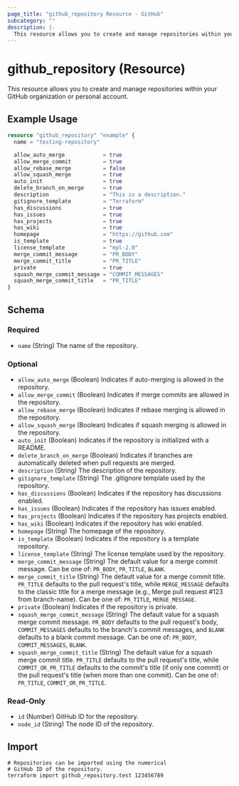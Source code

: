 ```yaml
---
page_title: "github_repository Resource - GitHub"
subcategory: ""
description: |-
  This resource allows you to create and manage repositories within your GitHub organization or personal account.
---
```


# github_repository (Resource)

This resource allows you to create and manage repositories within your GitHub organization or personal account.

## Example Usage

```terraform
resource "github_repository" "example" {
  name = "testing-repository"

  allow_auto_merge            = true
  allow_merge_commit          = true
  allow_rebase_merge          = false
  allow_squash_merge          = true
  auto_init                   = true
  delete_branch_on_merge      = true
  description                 = "This is a description."
  gitignore_template          = "Terraform"
  has_discussions             = true
  has_issues                  = true
  has_projects                = true
  has_wiki                    = true
  homepage                    = "https://github.com"
  is_template                 = true
  license_template            = "mpl-2.0"
  merge_commit_message        = "PR_BODY"
  merge_commit_title          = "PR_TITLE"
  private                     = true
  squash_merge_commit_message = "COMMIT_MESSAGES"
  squash_merge_commit_title   = "PR_TITLE"
}
```
<!-- schema generated by tfplugindocs -->
## Schema

### Required

- `name` (String) The name of the repository.

### Optional

- `allow_auto_merge` (Boolean) Indicates if auto-merging is allowed in the repository.
- `allow_merge_commit` (Boolean) Indicates if merge commits are allowed in the repository.
- `allow_rebase_merge` (Boolean) Indicates if rebase merging is allowed in the repository.
- `allow_squash_merge` (Boolean) Indicates if squash merging is allowed in the repository.
- `auto_init` (Boolean) Indicates if the repository is initialized with a README.
- `delete_branch_on_merge` (Boolean) Indicates if branches are automatically deleted when pull requests are merged.
- `description` (String) The description of the repository.
- `gitignore_template` (String) The .gitignore template used by the repository.
- `has_discussions` (Boolean) Indicates if the repository has discussions enabled.
- `has_issues` (Boolean) Indicates if the repository has issues enabled.
- `has_projects` (Boolean) Indicates if the repository has projects enabled.
- `has_wiki` (Boolean) Indicates if the repository has wiki enabled.
- `homepage` (String) The homepage of the repository.
- `is_template` (Boolean) Indicates if the repository is a template repository.
- `license_template` (String) The license template used by the repository.
- `merge_commit_message` (String) The default value for a merge commit message.
					Can be one of: `PR_BODY`, `PR_TITLE`, `BLANK`.
- `merge_commit_title` (String) The default value for a merge commit title. `PR_TITLE` defaults to the pull request's title, while `MERGE_MESSAGE` defaults to the classic title for a merge message (e.g., Merge pull request #123 from branch-name). Can be one of: `PR_TITLE`, `MERGE_MESSAGE`.
- `private` (Boolean) Indicates if the repository is private.
- `squash_merge_commit_message` (String) The default value for a squash merge commit message. `PR_BODY` defaults to the pull request's body, `COMMIT_MESSAGES` defaults to the branch's commit messages, and `BLANK` defaults to a blank commit message. Can be one of: `PR_BODY`, `COMMIT_MESSAGES`, `BLANK`.
- `squash_merge_commit_title` (String) The default value for a squash merge commit title. `PR_TITLE` defaults to the pull request's title, while `COMMIT_OR_PR_TITLE` defaults to the commit's title (if only one commit) or the pull request's title (when more than one commit). Can be one of: `PR_TITLE`, `COMMIT_OR_PR_TITLE`.

### Read-Only

- `id` (Number) GitHub ID for the repository.
- `node_id` (String) The node ID of the repository.

## Import

```shell
# Repositories can be imported using the numerical
# GitHub ID of the repository.
terraform import github_repository.test 123456789
```
